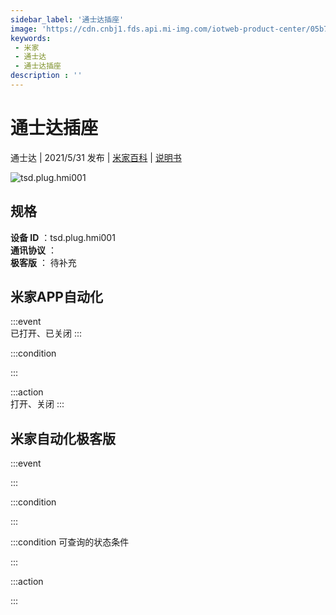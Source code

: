 ```yaml
---
sidebar_label: '通士达插座'
image: 'https://cdn.cnbj1.fds.api.mi-img.com/iotweb-product-center/05b76906e64255003d3c27b33190832c_168X168px产品拟物图_插座.png?GalaxyAccessKeyId=AKVGLQWBOVIRQ3XLEW&Expires=9223372036854775807&Signature=amtprk2KTgUEPuR5rgMVUqwHHdM='
keywords: 
 - 米家
 - 通士达
 - 通士达插座
description : ''
---
```

# 通士达插座

通士达 | 2021/5/31 发布 | [米家百科](https://home.mi.com/webapp/content/baike/product/index.html?model=tsd.plug.hmi001) | [说明书](https://home.mi.com/views/introduction.html?model=tsd.plug.hmi001&region=cn)

![tsd.plug.hmi001](https://cdn.cnbj1.fds.api.mi-img.com/iotweb-product-center/05b76906e64255003d3c27b33190832c_168X168px产品拟物图_插座.png?GalaxyAccessKeyId=AKVGLQWBOVIRQ3XLEW&Expires=9223372036854775807&Signature=amtprk2KTgUEPuR5rgMVUqwHHdM=)

## 规格  
> 
**设备 ID** ：tsd.plug.hmi001  
**通讯协议** ：  
**极客版**  ： 待补充 


## 米家APP自动化  

:::event  
已打开、已关闭
:::

:::condition  

:::

:::action   
打开、关闭
:::

## 米家自动化极客版  

:::event  

:::

:::condition  

:::

:::condition 可查询的状态条件  

:::

:::action  

:::

        
